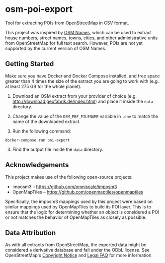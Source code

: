 # osm-poi-export

Tool for extracting POIs from OpenStreetMap in CSV format.

This project was inspired by [OSM Names](https://osmnames.org/), which can be used to extract house numbers, street names, towns, cities, and other administrative units from OpenStreetMap for full text search. However, POIs are not yet supported by the current version of OSM Names.

## Getting Started

Make sure you have Docker and Docker Compose installed, and free space greater than 4 times the size of the extract you are going to work with (e.g. at least 275 GB for the whole planet).

1) Download an OSM extract from your provider of choice (e.g. http://download.geofabrik.de/index.html) and place it inside the `data` directory.

2) Change the value of the `OSM_PBF_FILENAME` variable in  `.env` to match the name of the downloaded extract.

3) Run the following command:
```
docker-compose run poi-export
```

4) Find the output file inside the `data` directory.

## Acknowledgements

This project makes use of the following open-source projects:

* imposm3 – https://github.com/omniscale/imposm3
* OpenMapTiles – https://github.com/openmaptiles/openmaptiles

Specifically, the imposm3 mappings used by this project were based on similar mappings used by OpenMapTiles to build its POI layer. This is to ensure that the logic for determining whether an object is considered a POI or not matches the behavior of OpenMapTiles as closely as possible.

## Data Attribution

As with all extracts from OpenStreetMap, the exported data might be considered a derivative database and fall under the ODbL license. See OpenStreetMap's [Copyright Notice](https://www.openstreetmap.org/copyright) and [Legal FAQ](https://wiki.openstreetmap.org/wiki/Legal_FAQ) for more information.
